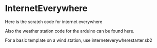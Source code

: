 # InternetEverywhere
Here is the scratch code for internet everywhere

Also the weather station code for the arduino can be found here.

For a basic template on a wind station, use interneteverywherestarter.sb2
